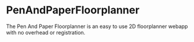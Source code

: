 # PenAndPaperFloorplanner
The Pen And Paper Floorplanner is an easy to use 2D floorplanner webapp with no overhead or registration.
